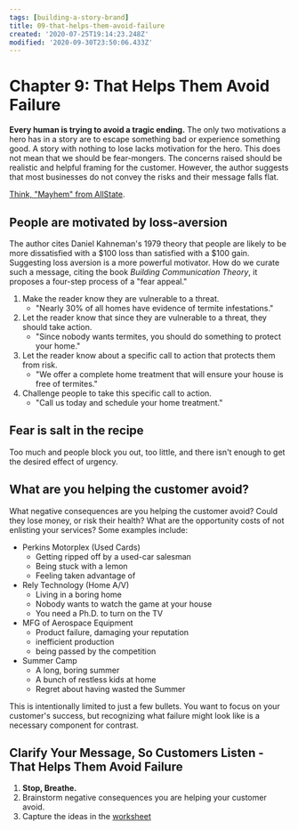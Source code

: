 ```yaml
---
tags: [building-a-story-brand]
title: 09-that-helps-them-avoid-failure
created: '2020-07-25T19:14:23.248Z'
modified: '2020-09-30T23:50:06.433Z'
---
```


# Chapter 9: That Helps Them Avoid Failure

**Every human is trying to avoid a tragic ending.**  The only two motivations a hero has in a story are to escape something bad or experience something good. A story with nothing to lose lacks motivation for the hero.  This does not mean that we should be fear-mongers.  The concerns raised should be realistic and helpful framing for the customer.  However, the author suggests that most businesses do not convey the risks and their message falls flat.

[Think, "Mayhem" from AllState](https://www.youtube.com/playlist?list=PLuJ9jidSCLvDzt6Kto_RSUIWzlKi3V3oI).

## People are motivated by loss-aversion

The author cites Daniel Kahneman's 1979 theory that people are likely to be more dissatisfied with a $100 loss than satisfied with a $100 gain.  Suggesting loss aversion is a more powerful motivator. How do we curate such a message, citing the book _Building Communication Theory_, it proposes a four-step process of a "fear appeal."

1. Make the reader know they are vulnerable to a threat.
    - "Nearly 30% of all homes have evidence of termite infestations."
2. Let the reader know that since they are vulnerable to a threat, they should take action.
    - "Since nobody wants termites, you should do something to protect your home."
3. Let the reader know about a specific call to action that protects them from risk.
    - "We offer a complete home treatment that will ensure your house is free of termites."
4. Challenge people to take this specific call to action.
    - "Call us today and schedule your home treatment."

## Fear is salt in the recipe

Too much and people block you out, too little, and there isn't enough to get the desired effect of urgency.

## What are you helping the customer avoid?

What negative consequences are you helping the customer avoid?  Could they lose money, or risk their health?  What are the opportunity costs of not enlisting your services?  Some examples include:
  
- Perkins Motorplex (Used Cards)
  - Getting ripped off by a used-car salesman
  - Being stuck with a lemon
  - Feeling taken advantage of
- Rely Technology (Home A/V)
  - Living in a boring home
  - Nobody wants to watch the game at your house
  - You need a Ph.D. to turn on the TV
- MFG of Aerospace Equipment
  - Product failure, damaging your reputation
  - inefficient production
  - being passed by the competition
- Summer Camp
  - A long, boring summer
  - A bunch of restless kids at home
  - Regret about having wasted the Summer

This is intentionally limited to just a few bullets. You want to focus on your customer's success, but recognizing what failure might look like is a necessary component for contrast.

## Clarify Your Message, So Customers Listen - That Helps Them Avoid Failure

1. **Stop, Breathe.**
2. Brainstorm negative consequences you are helping your customer avoid.
3. Capture the ideas in the [worksheet](./building-a-storybrand-worksheet.pdf)

